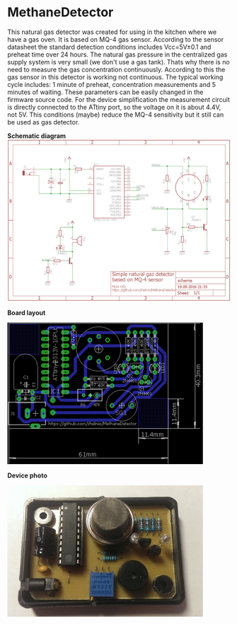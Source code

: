 # MethaneDetector

This natural gas detector was created for using in the kitchen where we have a gas oven. It is based on MQ-4 gas sensor.
According to the sensor datasheet the standard detection conditions includes Vcc=5V±0.1 and preheat time over 24 hours. The natural gas pressure in the centralized gas supply system is very small (we don't use a gas tank). Thats why there is no need to measure the gas concentration continuously. According to this the gas sensor in this detector is working not continuous.
The typical working cycle includes: 1 minute of preheat, concentration measurements and 5 minutes of waiting. These parameters can be easily changed in the firmware source code.
For the device simplification the measurement circuit is directly connected to the ATtiny port, so the voltage on it is about 4.4V, not 5V. This conditions (maybe) reduce the MQ-4 sensitivity but it still can be used as gas detector.

**Schematic diagram**
![Alt text](/readme/schema.png?raw=true "schema")

**Board layout**

![Alt text](/readme/board.png?raw=true "board")

**Device photo**

![Alt text](/readme/photo.jpg?raw=true "photo")
